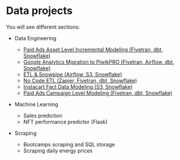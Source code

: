 # Data projects

You will see different sections:

- Data Engineering

  - [Paid Ads Asset Level Incremental Modeling (Fivetran, dbt, Snowflake)](https://github.com/aboyalejandro/data-projects/tree/master/data_engineering/paid_media_incremental_modeling)
  - [Google Analytics Migration to PiwikPRO (Fivetran, Airflow, dbt, Snowflake)](https://github.com/aboyalejandro/data-projects/tree/master/data_engineering/google_analytics_migration)
  - [ETL & Snowpipe (Airflow, S3, Snowflake)](https://github.com/aboyalejandro/data-projects/tree/master/data_engineering/etl_snowflake_snowpipe)
  - [No Code ETL (Zapier, Fivetran, dbt, Snowflake)](https://github.com/aboyalejandro/data-projects/tree/master/data_engineering/no_code_etl)
  - [Instacart Fact Data Modeling (S3, Snowflake)](https://github.com/aboyalejandro/data-projects/tree/master/data_engineering/snowflake_instacart_modeling)
  - [Paid Ads Campaign Level Modeling (Fivetran, dbt, Snowflake)](https://github.com/aboyalejandro/data-projects/tree/master/data_engineering/ad_campaign_dbt_modeling)

  
- Machine Learning
  - Sales prediction
  - NFT performance predictor (Flask)
- Scraping
  - Bootcamps scraping and SQL storage
  - Scraping daily energy prices
